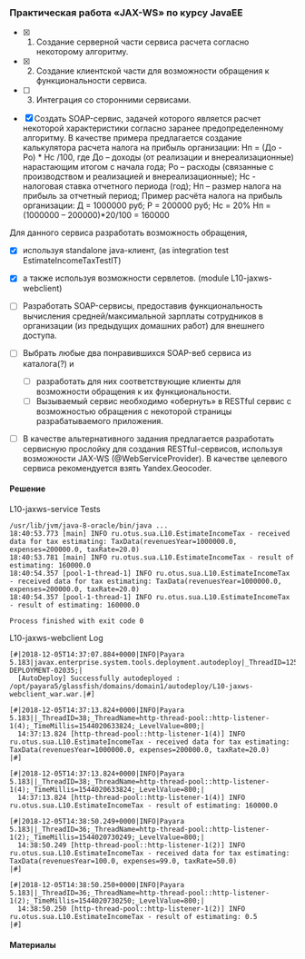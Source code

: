 ### Практическая работа «JAX-WS» по курсу JavaEE

- [x] 1. Создание серверной части сервиса расчета согласно некоторому алгоритму.
- [x] 2. Создание клиентской части для возможности обращения к функциональности сервиса.
- [ ] 3. Интеграция со сторонними сервисами.

- [x]  Создать SOAP-сервис, задачей которого является расчет некоторой характеристики согласно заранее предопределенному алгоритму. В качестве примера предлагается создание калькулятора расчета налога на прибыль организации:
Нп = (До - Ро) * Нс /100, где
До – доходы (от реализации и внереализационные) нарастающим итогом с начала года;
Ро – расходы (связанные с производством и реализацией и внереализационные);
Нс - налоговая ставка отчетного периода (год);
Нп – размер налога на прибыль за отчетный период;
Пример расчёта налога на прибыль организации:
Д = 1000000 руб; Р = 200000 руб; Нс = 20%
Нп = (1000000 – 200000)*20/100 = 160000

Для данного сервиса разработать возможность обращения, 
- [x] используя standalone java-клиент, (as integration test EstimateIncomeTaxTestIT)
- [x] а также используя возможности сервлетов. (module L10-jaxws-webclient)

- [ ]  Разработать SOAP-сервисы, предоставив функциональность вычисления средней/максимальной зарплаты сотрудников в организации (из предыдущих домашних работ) для внешнего доступа.

- [ ] Выбрать любые два понравившихся SOAP-веб сервиса из каталога(?) и 
  - [ ] разработать для них соответствующие клиенты для возможности обращения к их функциональности.
  - [ ] Вызываемый сервис необходимо «обернуть» в RESTful сервис с возможностью обращения с некоторой страницы разрабатываемого приложения.
- [ ] В качестве альтернативного задания предлагается разработать сервисную прослойку для создания RESTful-сервисов, используя возможности JAX-WS (@WebServiceProvider). В качестве целевого сервиса рекомендуется взять Yandex.Geocoder.


#### Решение

L10-jaxws-service Tests
``` 
/usr/lib/jvm/java-8-oracle/bin/java ...
18:40:53.773 [main] INFO ru.otus.sua.L10.EstimateIncomeTax - received data for tax estimating: TaxData(revenuesYear=1000000.0, expenses=200000.0, taxRate=20.0)
18:40:53.781 [main] INFO ru.otus.sua.L10.EstimateIncomeTax - result of estimating: 160000.0
18:40:54.357 [pool-1-thread-1] INFO ru.otus.sua.L10.EstimateIncomeTax - received data for tax estimating: TaxData(revenuesYear=1000000.0, expenses=200000.0, taxRate=20.0)
18:40:54.357 [pool-1-thread-1] INFO ru.otus.sua.L10.EstimateIncomeTax - result of estimating: 160000.0

Process finished with exit code 0
```

L10-jaxws-webclient Log
``` 
[#|2018-12-05T14:37:07.884+0000|INFO|Payara 5.183|javax.enterprise.system.tools.deployment.autodeploy|_ThreadID=125;_ThreadName=AutoDeployer;_TimeMillis=1544020627884;_LevelValue=800;_MessageID=NCLS-DEPLOYMENT-02035;|
  [AutoDeploy] Successfully autodeployed : /opt/payara5/glassfish/domains/domain1/autodeploy/L10-jaxws-webclient_war.war.|#]

[#|2018-12-05T14:37:13.824+0000|INFO|Payara 5.183||_ThreadID=38;_ThreadName=http-thread-pool::http-listener-1(4);_TimeMillis=1544020633824;_LevelValue=800;|
  14:37:13.824 [http-thread-pool::http-listener-1(4)] INFO ru.otus.sua.L10.EstimateIncomeTax - received data for tax estimating: TaxData(revenuesYear=1000000.0, expenses=200000.0, taxRate=20.0)
|#]

[#|2018-12-05T14:37:13.824+0000|INFO|Payara 5.183||_ThreadID=38;_ThreadName=http-thread-pool::http-listener-1(4);_TimeMillis=1544020633824;_LevelValue=800;|
  14:37:13.824 [http-thread-pool::http-listener-1(4)] INFO ru.otus.sua.L10.EstimateIncomeTax - result of estimating: 160000.0

[#|2018-12-05T14:38:50.249+0000|INFO|Payara 5.183||_ThreadID=36;_ThreadName=http-thread-pool::http-listener-1(2);_TimeMillis=1544020730249;_LevelValue=800;|
  14:38:50.249 [http-thread-pool::http-listener-1(2)] INFO ru.otus.sua.L10.EstimateIncomeTax - received data for tax estimating: TaxData(revenuesYear=100.0, expenses=99.0, taxRate=50.0)
|#]

[#|2018-12-05T14:38:50.250+0000|INFO|Payara 5.183||_ThreadID=36;_ThreadName=http-thread-pool::http-listener-1(2);_TimeMillis=1544020730250;_LevelValue=800;|
  14:38:50.250 [http-thread-pool::http-listener-1(2)] INFO ru.otus.sua.L10.EstimateIncomeTax - result of estimating: 0.5
|#]

```

#### Материалы

